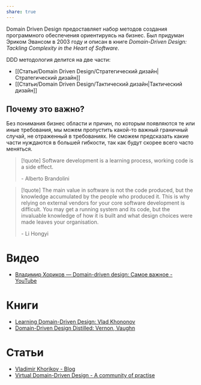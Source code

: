 ```yaml
---
share: true
---
```


Domain Driven Design предоставляет набор методов создания программного обеспечения ориентируясь на бизнес. Был придуман Эриком Эвансом в 2003 году и описан в книге *Domain-Driven Design: Tackling Complexity in the Heart of Software*.

DDD методология делится на две части:
- [[Статьи/Domain Driven Design/Стратегический дизайн|Стратегический дизайн]]
- [[Статьи/Domain Driven Design/Тактический дизайн|Тактический дизайн]]

## Почему это важно?
Без понимания бизнес области и причин, по которым появляются те или иные требования, мы можем пропустить какой-то важный граничный случай, не отраженный в требованиях. Не сможем предсказать какие части нуждаются в большей гибкости, так как будут скорее всего часто меняться.

>[!quote]
>Software development is a learning process, working code is a side effect. 
>
>\- Alberto Brandolini


>[!quote]
>The main value in software is not the code produced, but the knowledge accumulated by the people who produced it. This is why relying on external vendors for your core software development is difficult. You may get a running system and its code, but the invaluable knowledge of how it is built and what design choices were made leaves your organisation.
>
>\- Li Hongyi

# Видео
- [Владимир Хориков — Domain-driven design: Cамое важное - YouTube](https://www.youtube.com/watch?v=JOy_SNK3qj4)

# Книги
- [Learning Domain-Driven Design: Vlad Khononov](https://www.amazon.com/Learning-Domain-Driven-Design-Aligning-Architecture/dp/1098100131)
- [Domain-Driven Design Distilled: Vernon, Vaughn](https://www.amazon.com/Domain-Driven-Design-Distilled-Vaughn-Vernon/dp/0134434420)

# Статьи
- [Vladimir Khorikov - Blog](https://enterprisecraftsmanship.com/posts)
- [Virtual Domain-Driven Design - A community of practise](https://virtualddd.com/learning-ddd/ddd-crew-starter-modelling)
